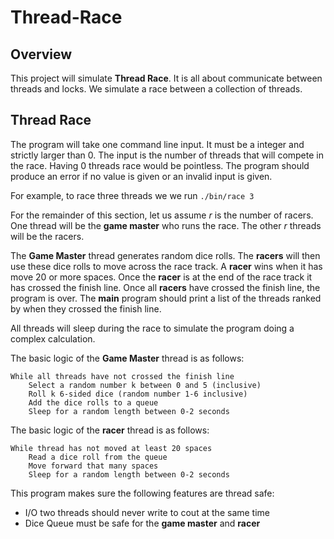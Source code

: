 # Thread-Race

## Overview
This project will simulate **Thread Race**. It is all about communicate between threads and locks. We simulate a race between a collection of threads. 

## Thread Race

The program will take one command line input. It must be a integer and strictly larger than 0. The input is the number of threads that will compete in the race. Having 0 threads race would be pointless. The program should produce an error if no value is given or an invalid input is given. 

For example, to race three threads we we run `./bin/race 3`

For the remainder of this section, let us assume $r$ is the number of racers. One thread will be the **game master** who runs the race. The other $r$ threads will be the racers.

The **Game Master** thread generates random dice rolls. The **racers** will then use these dice rolls to move across the race track. A **racer** wins when it has move 20 or more spaces. Once the **racer** is at the end of the race track it has crossed the finish line. Once all **racers** have crossed the finish line, the program is over. The **main** program should print a list of the threads ranked by when they crossed the finish line.

All threads will sleep during the race to simulate the program doing a complex calculation.

The basic logic of the **Game Master** thread is as follows:

```text
While all threads have not crossed the finish line
	Select a random number k between 0 and 5 (inclusive)
	Roll k 6-sided dice (random number 1-6 inclusive)
	Add the dice rolls to a queue
	Sleep for a random length between 0-2 seconds 
```

The basic logic of the **racer** thread is as follows:

```text
While thread has not moved at least 20 spaces
	Read a dice roll from the queue
	Move forward that many spaces
	Sleep for a random length between 0-2 seconds 
```

This program makes sure the following features are thread safe: 

- I/O two threads should never write to cout at the same time
- Dice Queue must be safe for the **game master** and **racer**
